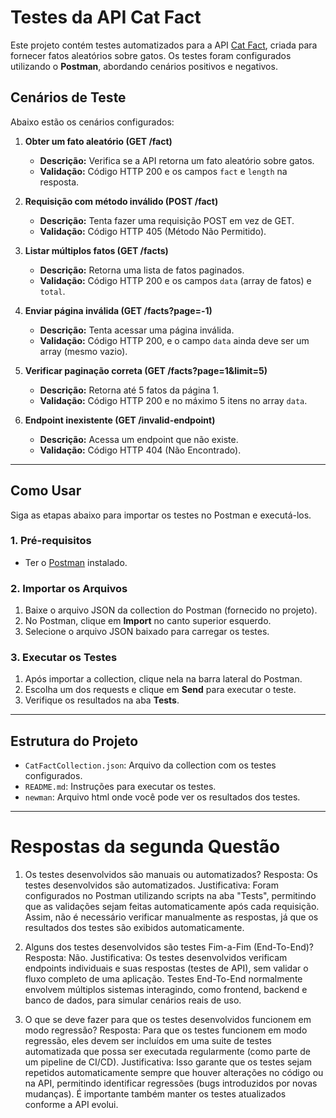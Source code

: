 # **Testes da API Cat Fact**

Este projeto contém testes automatizados para a API [Cat Fact](https://catfact.ninja), criada para fornecer fatos aleatórios sobre gatos. Os testes foram configurados utilizando o **Postman**, abordando cenários positivos e negativos.

## **Cenários de Teste**
Abaixo estão os cenários configurados:

1. **Obter um fato aleatório (GET /fact)**  
   - **Descrição:** Verifica se a API retorna um fato aleatório sobre gatos.  
   - **Validação:** Código HTTP 200 e os campos `fact` e `length` na resposta.

2. **Requisição com método inválido (POST /fact)**  
   - **Descrição:** Tenta fazer uma requisição POST em vez de GET.  
   - **Validação:** Código HTTP 405 (Método Não Permitido).  

3. **Listar múltiplos fatos (GET /facts)**  
   - **Descrição:** Retorna uma lista de fatos paginados.  
   - **Validação:** Código HTTP 200 e os campos `data` (array de fatos) e `total`.

4. **Enviar página inválida (GET /facts?page=-1)**  
   - **Descrição:** Tenta acessar uma página inválida.  
   - **Validação:** Código HTTP 200, e o campo `data` ainda deve ser um array (mesmo vazio).  

5. **Verificar paginação correta (GET /facts?page=1&limit=5)**  
   - **Descrição:** Retorna até 5 fatos da página 1.  
   - **Validação:** Código HTTP 200 e no máximo 5 itens no array `data`.

6. **Endpoint inexistente (GET /invalid-endpoint)**  
   - **Descrição:** Acessa um endpoint que não existe.  
   - **Validação:** Código HTTP 404 (Não Encontrado).

---

## **Como Usar**
Siga as etapas abaixo para importar os testes no Postman e executá-los.

### **1. Pré-requisitos**
- Ter o [Postman](https://www.postman.com/downloads/) instalado.

### **2. Importar os Arquivos**
1. Baixe o arquivo JSON da collection do Postman (fornecido no projeto).  
2. No Postman, clique em **Import** no canto superior esquerdo.  
3. Selecione o arquivo JSON baixado para carregar os testes.

### **3. Executar os Testes**
1. Após importar a collection, clique nela na barra lateral do Postman.  
2. Escolha um dos requests e clique em **Send** para executar o teste.  
3. Verifique os resultados na aba **Tests**.

---

## **Estrutura do Projeto**
- `CatFactCollection.json`: Arquivo da collection com os testes configurados.
- `README.md`: Instruções para executar os testes.
- `newman`: Arquivo html onde você pode ver os resultados dos testes.

---


# **Respostas da segunda Questão**

1. Os testes desenvolvidos são manuais ou automatizados?
Resposta:
Os testes desenvolvidos são automatizados.
Justificativa:
Foram configurados no Postman utilizando scripts na aba "Tests", permitindo que as validações sejam feitas automaticamente após cada requisição. Assim, não é necessário verificar manualmente as respostas, já que os resultados dos testes são exibidos automaticamente.

2. Alguns dos testes desenvolvidos são testes Fim-a-Fim (End-To-End)?
Resposta:
Não.
Justificativa:
Os testes desenvolvidos verificam endpoints individuais e suas respostas (testes de API), sem validar o fluxo completo de uma aplicação. Testes End-To-End normalmente envolvem múltiplos sistemas interagindo, como frontend, backend e banco de dados, para simular cenários reais de uso.

3. O que se deve fazer para que os testes desenvolvidos funcionem em modo regressão?
Resposta:
Para que os testes funcionem em modo regressão, eles devem ser incluídos em uma suite de testes automatizada que possa ser executada regularmente (como parte de um pipeline de CI/CD).
Justificativa:
Isso garante que os testes sejam repetidos automaticamente sempre que houver alterações no código ou na API, permitindo identificar regressões (bugs introduzidos por novas mudanças). É importante também manter os testes atualizados conforme a API evolui.
